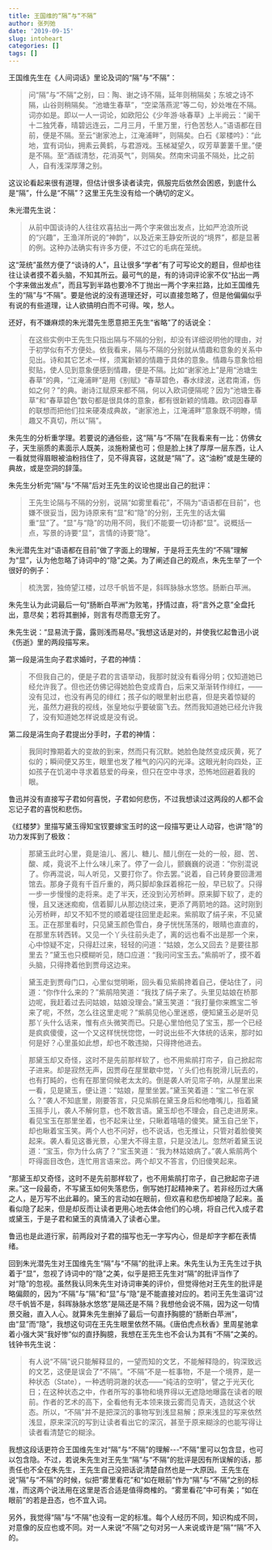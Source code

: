 ```yaml
---
title: 王国维的“隔”与“不隔”
author: 张列弛
date: '2019-09-15'
slug: intoheart
categories: []
tags: []
---
```

王国维先生在《人间词话》里论及词的“隔”与“不隔”：

> 问“隔”与“不隔”之别，曰：陶、谢之诗不隔，延年则稍隔矣；东坡之诗不隔，山谷则稍隔矣。“池塘生春草”，“空梁落燕泥”等二句，妙处唯在不隔。词亦如是。即以一人一词论，如欧阳公《少年游·咏春草》上半阙云：“阑干十二独凭春，晴碧远连云，二月三月，千里万里，行色苦愁人。”语语都在目前，便是不隔。至云“谢家池上，江淹浦畔”，则隔矣。白石《翠楼吟》：“此地，宜有词仙，拥素云黄鹤，与君游戏。玉梯凝望久，叹芳草萋萋千里。”便是不隔。至“酒祓清愁，花消英气”，则隔矣。然南宋词虽不隔处，比之前人，自有浅深厚薄之别。  

这议论看起来很有道理，但估计很多读者读完，佩服完后依然会困惑，到底什么是“隔”，什么是“不隔”？这里王先生没有给一个确切的定义。  

朱光潜先生说：  

> 从前中国谈诗的人往往欢喜拈出一两个字来做出发点，比如严沧浪所说的“兴趣”，王渔洋所说的“神韵”，以及近来王静安所说的“境界”，都是显著的例。这种办法确实有许多方便，不过它的毛病在笼统。  

这“笼统”虽然方便了“谈诗的人”，且让很多“学者”有了可写论文的题目，但却也往往让读者摸不着头脑，不知其所云。最可气的是，有的诗词评论家不仅“拈出一两个字来做出发点”，而且写到半路也要冷不丁抛出一两个字来拦路，比如王国维先生的“隔”与“不隔”。要是他说的没有道理还好，可以直接忽略了，但是他偏偏似乎有说的有些道理，让人欲搞明白而不可得。唉，愁人。    

还好，有不嫌麻烦的朱光潜先生愿意把王先生“省略”了的话说全： 

> 在这些实例中王先生只指出隔与不隔的分别，却没有详细说明他的理由，对于初学似有不方便处。依我看来，隔与不隔的分别就从情趣和意象的关系中见出。诗和其它艺术一样，须寓新颖的情趣于具体的意象。情趣与意象恰相熨贴，使人见到意象便感到情趣，便是不隔。比如“谢家池上”是用“池塘生春草”的典，“江淹浦畔”是用《别赋》“春草碧色，春水绿波，送君南浦，伤如之何？”的典。谢诗江赋原来都不隔，何以入欧词便隔呢？因为“池塘生春草”和“春草碧色”数句都是很具体的意象，都有很新颖的情趣。欧词因春草的联想而把他们拉来硬凑成典故，“谢家池上，江淹浦畔”意象既不明瞭，情趣又不真切，所以“隔”。  

朱先生的分析重学理。若要说的通俗些，这“隔”与“不隔”在我看来有一比：仿佛女子，天生丽质的素面示人既美，淡施粉黛也可；但是脸上抹了厚厚一层东西，让人一看就觉得眉眼被油粉挡住了，见不得真容，这就是“隔”了。这“油粉”或是生硬的典故，或是空洞的辞藻。  

朱先生分析完“隔”与“不隔”后对王先生的议论也提出自己的批评：  

> 王先生论隔与不隔的分别，说隔“如雾里看花”，不隔为“语语都在目前”，也嫌不很妥当，因为诗原来有“显”和“隐”的分别，王先生的话太偏重“显”了。“显”与“隐”的功用不同，我们不能要一切诗都“显”。说概括一点，写景的诗要“显”，言情的诗要“隐”。  

朱光潜先生对“语语都在目前”做了字面上的理解，于是将王先生的“不隔”理解为“显”，认为他忽略了诗词中的“隐”之美。为了阐述自己的观点，朱先生举了一个很好的例子： 

> 梳洗罢，独倚望江楼，过尽千帆皆不是，斜晖脉脉水悠悠。肠断白苹洲。  

朱先生认为此词最后一句“肠断白苹洲”为败笔，抒情过直，将“言外之意”全盘托出，意尽矣；若将其删掉，则言有尽而意无穷了。  

朱先生说：“显易流于露，露则浅而易尽。”我想这话是对的，并使我忆起鲁迅小说《伤逝》里的两段描写来。  

第一段是涓生向子君求婚时，子君的神情：  

> 不但我自己的，便是子君的言语举动，我那时就没有看得分明；仅知道她已经允许我了。但也还仿佛记得她脸色变成青白，后来又渐渐转作绯红，——没有见过，也没有再见的绯红；孩子似的眼里射出悲喜，但是夹着惊疑的光，虽然力避我的视线，张皇地似乎要破窗飞去。然而我知道她已经允许我了，没有知道她怎样说或是没有说。  

第二段是涓生向子君提出分手时，子君的神情：  

> 我同时豫期着大的变故的到来，然而只有沉默。她脸色陡然变成灰黄，死了似的；瞬间便又苏生，眼里也发了稚气的闪闪的光泽。这眼光射向四处，正如孩子在饥渴中寻求着慈爱的母亲，但只在空中寻求，恐怖地回避着我的眼。 

鲁迅并没有直接写子君如何喜悦，子君如何悲伤，不过我想读过这两段的人都不会忘记子君的喜悦和悲伤。  

《红楼梦》里描写黛玉得知宝钗要嫁宝玉时的这一段描写更让人动容，也讲“隐”的功力发挥到了极致：   

> 那黛玉此时心里，竟是油儿、酱儿、糖儿、醋儿倒在一处的一般，甜、苦、酸、咸，竟说不上什么味儿来了。停了一会儿，颤巍巍的说道：“你别混说了。你再混说，叫人听见，又要打你了。你去罢。”说着，自己转身要回潇湘馆去。那身子竟有千百斤重的，两只脚却象踩着棉花一般，早已软了。只得一步一步慢慢的走将来。走了半天，还没到沁芳桥畔。原来脚下软了，走的慢，且又迷迷痴痴，信着脚儿从那边绕过来，更添了两箭地的路。这时刚到沁芳桥畔，却又不知不觉的顺着堤往回里走起来。紫鹃取了绢子来，不见黛玉。正在那里看时，只见黛玉颜色雪白，身子恍恍荡荡的，眼睛也直直的，在那里东转西转。又见一个丫头往前头走了，离的远也看不出是那一个来，心中惊疑不定，只得赶过来，轻轻的问道：“姑娘，怎么又回去？是要往那里去？”黛玉也只模糊听见，随口应道：“我问问宝玉去。”紫鹃听了，摸不着头脑，只得搀着他到贾母这边来。

> 黛玉走到贾母门口，心里似觉明晰，回头看见紫鹃搀着自己，便站住了，问道：“你作什么来的？”紫鹃陪笑道：“我找了绢子来了。头里见姑娘在桥那边呢，我赶着过去问姑娘，姑娘没理会。”黛玉笑道：“我打量你来瞧宝二爷来了呢，不然，怎么往这里走呢？”紫鹃见他心里迷惑，便知黛玉必是听见那丫头什么话来，惟有点头微笑而已。只是心里怕他见了宝玉，那一个已经是疯疯傻傻，这一个又这样恍恍惚惚，一时说出些不大体统的话来，那时如何是好？心里虽如此想，却也不敢违拗，只得搀他进去。

> 那黛玉却又奇怪，这时不是先前那样软了，也不用紫鹃打帘子，自己掀起帘子进来。却是寂然无声，因贾母在屋里歇中觉，丫头们也有脱滑儿玩去的，也有打盹的，也有在那里伺候老太太的。倒是袭人听见帘子响，从屋里出来一看，见是黛玉，便让道：“姑娘，屋里坐罢。”黛玉笑着道：“宝二爷在家么？”袭人不知底里，刚要答言，只见紫鹃在黛玉身后和他噜嘴儿，指着黛玉摇手儿，袭人不解何意，也不敢言语。黛玉却也不理会，自己走进房来。看见宝玉在那里坐着，也不起来让坐，只瞅着嘻嘻的傻笑。黛玉自己坐下，却也瞅着宝玉笑。两个人也不问好，也不说话，也无推让，只管对着脸傻笑起来。袭人看见这番光景，心里大不得主意，只是没法儿。忽然听着黛玉说道：“宝玉，你为什么病了？”宝玉笑道：“我为林姑娘病了。”袭人紫鹃两个吓得面目改色，连忙用言语来岔。两个却又不答言，仍旧傻笑起来。    

“那黛玉却又奇怪，这时不是先前那样软了，也不用紫鹃打帘子，自己掀起帘子进来。”这一段最奇，不写黛玉如何失落悲伤，倒写她打起精神来了。若非经历过大痛之人，是万写不出此幕的。黛玉的言动如在眼前，但欢喜和悲伤却被隐了起来。虽看似隐了起来，但是却反而让读者更用心地去体会他们的心境，将自己代入成子君或黛玉，于是子君和黛玉的真情涌入了读者心里。    

鲁迅也是此道行家，前两段对子君的描写也无一字写内心，但是却字字都在表情绪。   

回到朱光潜先生对王国维先生“隔”与“不隔”的批评上来。朱先生认为王先生过于执着于“显”，忽视了诗词中的“隐”之美，似乎是把王先生对“隔”的批评当作了对“隐”的忽视。虽然我认同朱先生对诗词审美的评价，但觉得他对王先生的批评是略偏颇的，因为“不隔”与“隔”和“显”与“隐”是不能直接对应的。若问王先生温词“过尽千帆皆不是，斜晖脉脉水悠悠”是隔还是不隔？我想他会说不隔，因为这一句情景交融，直入人心。就算朱先生删掉了最后一句直抒胸臆的“肠断白苹洲”，由“显”而“隐”，我想这句词在王先生眼里依然不隔。《唐伯虎点秋香》里周星驰拿着小强大哭“我好惨”似的直抒胸臆，我想在王先生也不会认为其有“不隔”之美的。钱钟书先生说：  

> 有人说“不隔”说只能解释显的，一望而知的文艺，不能解释隐的，钩深致远的文艺，这便是误会了“不隔”。“不隔”不是一桩事物，不是一个境界，是一种状态（State），一种透明洞澈的状态——“纯洁的空明”，譬之于光天化日；在这种状态之中，作者所写的事物和境界得以无遮隐地曝露在读者的眼前。作者的艺术的高下，全看他有无本领来拨云雾而见青天，造就这个状态。所以，“不隔”并不是把深沉的事物写到浅显易解；原来浅显的写来依然浅显，原来深沉的写到让读者看出它的深沉，甚至于原来糊涂的也能写得让读者看清楚它的糊涂。  

我想这段话更符合王国维先生对“隔”与“不隔”的理解---“不隔”里可以包含显，也可以包含隐。不过，若说朱先生对王先生“隔”与“不隔”的批评是因有所误解的话，那责任也不全在朱先生，王先生自己没把话说清楚自然也是一大原因。王先生在说“隔”与“不隔”的时候，似把“雾里看花”和“如在眼前”作为“隔”与“不隔”之别的标准，而这两个说法用在这里是否合适是值得商榷的。“雾里看花”中可有美；“如在眼前”的若是丑态，也不宜入词。  

另外，我觉得“隔”与“不隔”也没有一定的标准。每个人经历不同，知识构成不同，对意像的反应也或不同。对一人来说“不隔”之句对另一人来说或许是“隔”“隔”不入的。






















